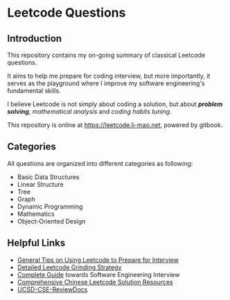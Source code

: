 # Leetcode Questions

## Introduction

This repository contains my on-going summary of classical Leetcode questions.

It aims to help me prepare for coding interview, but more importantly, it serves as the playground where
I improve my software engineering's fundamental skills. 

I believe Leetcode is not simply about coding a solution, but about ***problem solving***, 
*mathematical analysis* and *coding habits tuning*.

This repository is online at https://leetcode.li-mao.net, powered by gitbook.

## Categories

All questions are organized into different categories as following:

- Basic Data Structures
- Linear Structure
- Tree
- Graph
- Dynamic Programming
- Mathematics
- Object-Oriented Design

## Helpful Links
- [General Tips on Using Leetcode to Prepare for Interview](https://medium.com/@alimirio/how-to-solve-problems-on-leetcode-to-prepare-for-technical-interviews-e74781b865d2)
- [Detailed Leetcode Grinding Strategy](https://www.reddit.com/r/cscareerquestions/comments/6luszf/a_leetcode_grinding_guide/)
- [Complete Guide](https://github.com/jwasham/coding-interview-university) towards Software Engineering Interview
- [Comprehensive Chinese Leetcode Solution Resources](https://leetcode.wang/)
- [UCSD-CSE-ReviewDocs](https://github.com/maoli131/UCSD-CSE-ReviewDocs)